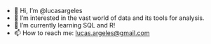 - 👋 Hi, I’m @lucasargeles
- 👀 I’m interested in the vast world of data and its tools for analysis.
- 🌱 I’m currently learning SQL and R!
- 📫 How to reach me: lucas.argeles@gmail.com

<!---
lucasargeles/lucasargeles is a ✨ special ✨ repository because its `README.md` (this file) appears on your GitHub profile.
You can click the Preview link to take a look at your changes.
--->
